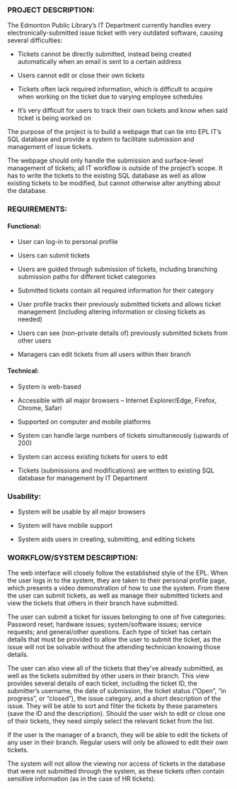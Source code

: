 ### PROJECT DESCRIPTION:

The Edmonton Public Library’s IT Department currently handles every electronically-submitted issue ticket with very outdated 
software, causing several difficulties:

- Tickets cannot be directly submitted, instead being created automatically when an email is sent to a certain address

- Users cannot edit or close their own tickets 

- Tickets often lack required information, which is difficult to acquire when working on the ticket due to varying employee 
  schedules
  
- It’s very difficult for users to track their own tickets and know when said ticket is being worked on

The purpose of the project is to build a webpage that can tie into EPL IT’s SQL database and provide a system to facilitate 
submission and management of issue tickets. 

The webpage should only handle the submission and surface-level management of tickets; all IT workflow is outside of the 
project’s scope. It has to write the tickets to the existing SQL database as well as allow existing tickets to be modified, 
but cannot otherwise alter anything about the database. 



### REQUIREMENTS:

#### Functional: 

- User can log-in to personal profile

- Users can submit tickets

- Users are guided through submission of tickets, including branching submission paths for different ticket categories

- Submitted tickets contain all required information for their category

- User profile tracks their previously submitted tickets and allows ticket management (including altering information or 
  closing tickets as needed)
  
- Users can see (non-private details of) previously submitted tickets from other users

- Managers can edit tickets from all users within their branch

#### Technical:

- System is web-based

- Accessible with all major browsers – Internet Explorer/Edge, Firefox, Chrome, Safari

- Supported on computer and mobile platforms

- System can handle large numbers of tickets simultaneously (upwards of 200)

- System can access existing tickets for users to edit

- Tickets (submissions and modifications) are written to existing SQL database for management by IT Department 

### Usability:

- System will be usable by all major browsers

- System will have mobile support

- System aids users in creating, submitting, and editing tickets

### WORKFLOW/SYSTEM DESCRIPTION:

The web interface will closely follow the established style of the EPL. When the user logs in to the system, they are taken to 
their personal profile page, which presents a video demonstration of how to use the system. From there the user can submit 
tickets, as well as manage their submitted tickets and view the tickets that others in their branch have submitted.

The user can submit a ticket for issues belonging to one of five categories: Password reset; hardware issues; 
system/software issues; service requests; and general/other questions. Each type of ticket has certain details that must be 
provided to allow the user to submit the ticket, as the issue will not be solvable without the attending technician knowing 
those details. 

The user can also view all of the tickets that they’ve already submitted, as well as the tickets submitted by other users in 
their branch. This view provides several details of each ticket, including the ticket ID, the submitter’s username, the date of
submission, the ticket status (“Open”, “in progress”, or “closed”), the issue category, and a short description of the issue. 
They will be able to sort and filter the tickets by these parameters (save the ID and the description). Should the user wish to 
edit or close one of their tickets, they need simply select the relevant ticket from the list.

If the user is the manager of a branch, they will be able to edit the tickets of any user in their branch. Regular users will
only be allowed to edit their own tickets.

The system will not allow the viewing nor access of tickets in the database that were not submitted through the system, as 
these tickets often contain sensitive information (as in the case of HR tickets).
